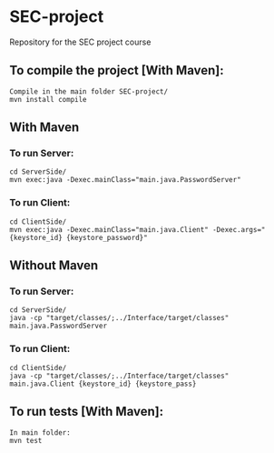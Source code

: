 # SEC-project
Repository for the SEC project course

## To compile the project [With Maven]:
```
Compile in the main folder SEC-project/
mvn install compile
```
## With Maven
### To run Server:
```
cd ServerSide/
mvn exec:java -Dexec.mainClass="main.java.PasswordServer"
```

### To run Client:
```
cd ClientSide/
mvn exec:java -Dexec.mainClass="main.java.Client" -Dexec.args="{keystore_id} {keystore_password}"
```

## Without Maven
### To run Server:
```
cd ServerSide/
java -cp "target/classes/;../Interface/target/classes" main.java.PasswordServer
```

### To run Client:
```
cd ClientSide/
java -cp "target/classes/;../Interface/target/classes" main.java.Client {keystore_id} {keystore_pass}
```

## To run tests [With Maven]:
```
In main folder:
mvn test
```
